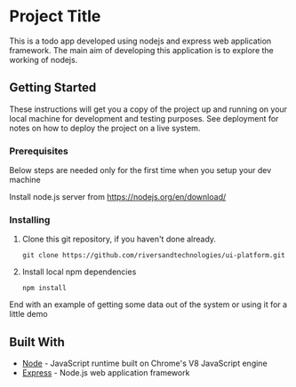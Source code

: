 # Project Title

This is a todo app developed using nodejs and express web application framework. The main aim of developing this application is to explore the working of nodejs.

## Getting Started

These instructions will get you a copy of the project up and running on your local machine for development and testing purposes. See deployment for notes on how to deploy the project on a live system.

### Prerequisites

Below steps are needed only for the first time when you setup your dev machine

Install node.js server from https://nodejs.org/en/download/


### Installing

1. Clone this git repository, if you haven't done already.

   `git clone https://github.com/riversandtechnologies/ui-platform.git`

2. Install local npm dependencies

   `npm install`

End with an example of getting some data out of the system or using it for a little demo

## Built With

* [Node](https://nodejs.org/en/) - JavaScript runtime built on Chrome's V8 JavaScript engine
* [Express](https://expressjs.com/) - Node.js web application framework
